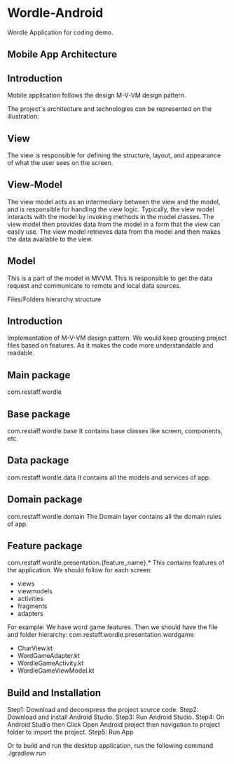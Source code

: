 # Wordle-Android
Wordle Application for coding demo.

## Mobile App Architecture

## Introduction

Mobile application follows the design M-V-VM design pattern.

The project's architecture and technologies can be represented on the illustration:


## View

The view is responsible for defining the structure, layout, and appearance of what the user sees on the screen.

## View-Model

The view model acts as an intermediary between the view and the model, and is responsible for handling the view logic. Typically, the view model interacts with the model by invoking methods in the model classes. The view model then provides data from the model in a form that the view can easily use. The view model retrieves data from the model and then makes the data available to the view.

## Model

This is a part of the model in MVVM. This is responsible to get the data request and communicate to remote and local data sources.

Files/Folders hierarchy structure

## Introduction

Implementation of M-V-VM design pattern. We would keep grouping project files based on features. As it makes the code more understandable and readable.

## Main package

com.restaff.wordle

## Base package

com.restaff.wordle.base
It contains base classes like screen, components, etc.

## Data package

com.restaff.wordle.data
It contains all the models and services of app.

## Domain package
com.restaff.wordle.domain
The Domain layer contains all the domain rules of app.

## Feature package
com.restaff.wordle.presentation.{feature_name}.*
This contains features of the application. We should follow for each screen:

- views
- viewmodels
- activities
- fragments
- adapters

For example: We have word game features. Then we should have the file and folder hierarchy:
com.restaff.wordle.presentation.wordgame
 - CharView.kt
 - WordGameAdapter.kt
 - WordleGameActivity.kt
 - WordleGameViewModel.kt

## Build and Installation
Step1: Download and decompress the project source code.
Step2: Download and install Android Studio.
Step3: Run Android Studio.
Step4: On Android Studio then Click Open Android project then navigation to project folder to import the project.
Step5: Run App

Or to build and run the desktop application, run the following command
./gradlew run
